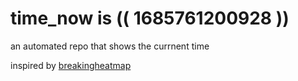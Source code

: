 # time_now is (( 1685761200928 ))

an automated repo that shows the currnent time

inspired by [breakingheatmap](https://github.com/breakingheatmap/breakingheatmap)